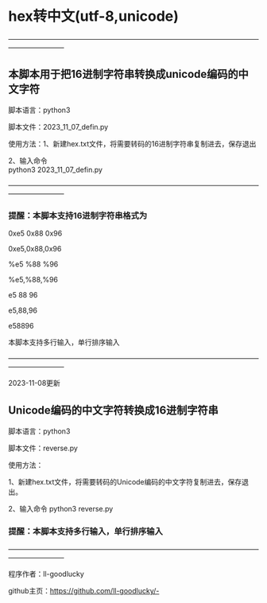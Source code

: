 
# hex转中文(utf-8,unicode)

————————————————————————————————————————————

## 本脚本用于把16进制字符串转换成unicode编码的中文字符

脚本语言：python3

脚本文件：2023_11_07_defin.py

使用方法：1、新建hex.txt文件，将需要转码的16进制字符串复制进去，保存退出

2、输入命令      
       python3 2023_11_07_defin.py
                

————————————————————————————————————————————

### 提醒：本脚本支持16进制字符串格式为
0xe5 0x88 0x96
         
0xe5,0x88,0x96
         
%e5 %88 %96
         
%e5,%88,%96
         
e5 88 96
         
e5,88,96
         
e58896

本脚本支持多行输入，单行排序输入

————————————————————————————————————————————

2023-11-08更新

## Unicode编码的中文字符转换成16进制字符串

脚本语言：python3

脚本文件：reverse.py

使用方法：

1、新建hex.txt文件，将需要转码的Unicode编码的中文字符复制进去，保存退出。

2、输入命令 
       python3 reverse.py

### 提醒：本脚本支持多行输入，单行排序输入

————————————————————————————————————————————

程序作者：ll-goodlucky

github主页：https://github.com/ll-goodlucky/-
